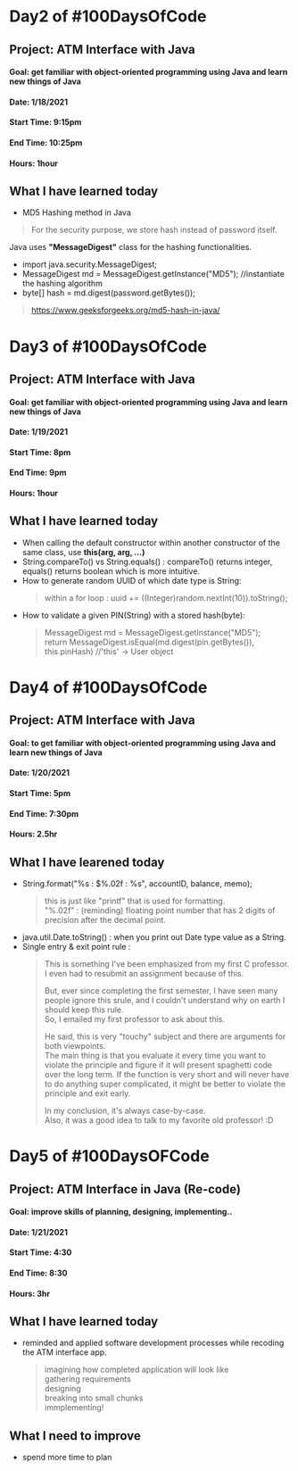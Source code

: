 # Day2 of #100DaysOfCode
## Project: ATM Interface with Java
#### Goal: get familiar with object-oriented programming using Java and learn new things of Java
#### Date: 1/18/2021
#### Start Time: 9:15pm
#### End Time: 10:25pm
#### Hours: 1hour

## What I have learned today
* MD5 Hashing method in Java
> For the security purpose, we store hash instead of password itself.

Java uses **"MessageDigest"** class for the hashing functionalities.   
* import java.security.MessageDigest;
* MessageDigest md = MessageDigest.getInstance("MD5");  //instantiate the hashing algorithm
* byte[] hash = md.digest(password.getBytes());
> https://www.geeksforgeeks.org/md5-hash-in-java/


# Day3 of #100DaysOfCode
## Project: ATM Interface with Java
#### Goal: get familiar with object-oriented programming using Java and learn new things of Java
#### Date: 1/19/2021
#### Start Time: 8pm
#### End Time: 9pm
#### Hours: 1hour

## What I have learned today
* When calling the default constructor within another constructor of the same class, use **this(arg, arg, ...)**     
* String.compareTo() vs String.equals() : compareTo() returns integer, equals() returns boolean which is more intuitive.
* How to generate random UUID of which date type is String:          
  > within a for loop : uuid += ((Integer)random.nextInt(10)).toString();
* How to validate a given PIN(String) with a stored hash(byte):
  > MessageDigest md = MessageDigest.getInstance("MD5");                      
  > return MessageDigest.isEqual(md.digest(pin.getBytes()), this.pinHash)  //'this' -> User object


# Day4 of #100DaysOfCode
## Project: ATM Interface with Java
#### Goal: to get familiar with object-oriented programming using Java and learn new things of Java
#### Date: 1/20/2021
#### Start Time: 5pm
#### End Time: 7:30pm
#### Hours: 2.5hr

## What I have learened today
* String.format("%s : $%.02f : %s", accountID, balance, memo);
	> this is just like "printf" that is used for formatting.           
	> "%.02f" : (reminding) floating point number that has 2 digits of precision after the decimal point.          
* java.util.Date.toString() : when you print out Date type value as a String.
* Single entry & exit point rule : 
	> This is something I've been emphasized from my first C professor.          
	> I even had to resubmit an assignment because of this.   
	>                    	                
	> But, ever since completing the first semester, I have seen many people ignore this srule, and I couldn't understand why on earth I should keep this rule.          
	> So, I emailed my first professor to ask about this.    
	>                    
	> He said, this is very "touchy" subject and there are arguments for both viewpoints.            
	> The main thing is that you evaluate it every time you want to violate the principle and figure if it will present spaghetti code over the long term. If the function is very short and will never have to do anything super complicated, it might be better to violate the principle and exit early.      
	>                    
	> In my conclusion, it's always case-by-case.             
	> Also, it was a good idea to talk to my favorite old professor! :D            


# Day5 of #100DaysOFCode
## Project: ATM Interface in Java (Re-code)
#### Goal: improve skills of planning, designing, implementing..
#### Date: 1/21/2021
#### Start Time: 4:30
#### End Time: 8:30
#### Hours: 3hr

## What I have learned today
* reminded and applied software development processes while recoding the ATM interface app.
	> imagining how completed application will look like              
	> gathering requirements                         
	> designing                       
	> breaking into small chunks                        
	> immplementing!        

## What I need to improve
* spend more time to plan

